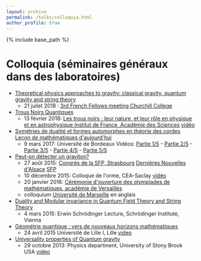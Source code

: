 ```yaml
---
layout: archive
permalink: /talks/colloquia.html
author_profile: true
---
```


{% include base_path %}


Colloquia (séminaires généraux dans des laboratoires)
===

* [Theoretical physics approaches to gravity: classical gravity, quantum gravity and string theory](/files/gravity-churchill-21juillet2018.pdf)
     - 21 juilet 2018  : [3rd French Fellows meeting Churchill College](https://uk.ambafrance.org/Troisieme-reunion-des-French-Government-Fellows-du-Churchill-College-de)
* [Trous Noirs Quantiques](/files/vanhove-trousnoirs-13fevrier2018.pdf)
   - 13 février 2018: [Les trous noirs : leur nature, et leur rôle en physique et en astrophysique Institut de France, Académie des Sciences](http://www.academie-sciences.fr/fr/Colloques-conferences-et-debats/trous-noirs-nature-et-role.html)  [vidéo](http://public.weconext.eu/academie-sciences/2018-02-13/video_id_001/index.html)
* [Symétries de dualité et formes automorphes en théorie des cordes](https://www.math.u-bordeaux.fr/ED/ecole_doctorale/index.php?n=Formation.LeconsDeMath) [Leçon de mathématiques d'aujourd'hui](https://fr.wikipedia.org/wiki/Leçons_de_mathématiques_d'aujourd'hui)
   - 9 mars 2017:  Université de Bordeaux  Vidéos: [Partie 1/5](https://www.canal-u.tv/chaines/ed-miubordeaux/symetries-de-dualite-et-formes-automorphes-en-theorie-des-cordespartie-1) - [Partie 2/5](https://www.canal-u.tv/chaines/ed-miubordeaux/symetries-de-dualite-et-formes-automorphes-en-theorie-des-cordes-partie-2) -  [Partie 3/5](https://www.canal-u.tv/chaines/ed-miubordeaux/symetries-de-dualite-et-formes-automorphes-en-theorie-des-cordes-partie-3) -  [Partie 4/5](https://www.canal-u.tv/chaines/ed-miubordeaux/symetries-de-dualite-et-formes-automorphes-en-theorie-des-cordes-partie-4) -  [Partie 5/5](https://www.canal-u.tv/chaines/ed-miubordeaux/symetries-de-dualite-et-formes-automorphes-en-theorie-des-cordes-partie-5)
* [Peut-on détecter un graviton?](/files/colloque-orme-decembre2015.pdf)
   - 27 août  2015:  [Congrès de la SFP, Strasbourg](http://www.sfp2015.fr/) [Dernières Nouvelles d'Alsace](https://www.sfpnet.fr/le-congres-general-de-la-sfp-dans-dna) [SFP](https://www.sfpnet.fr/les-moments-forts-de-la-23-edition-du-congres-general-de-la-sfp)
  - 10 décembre 2015:  Colloque de l'orme, CEA-Saclay [vidéo](https://www.youtube.com/watch?v=hXaofOdeJ5E&feature=youtu.be)
  - 20 janvier 2016: [Cérémonie d'ouverture des olympiades de mathématiques, académie de Versailles](http://euler.ac-versailles.fr/)
  - colloquium [Université de Marseille](/files/colloquium-marseille-3mai2017.pdf) en anglais
* [Duality and Modular invariance in Quantum Field Theory and String Theory](/files/SchrodingerLectures-Vienna.pdf)
  - 4 mars 2015: Erwin Schrödinger Lecture, Schrödinger Institute, Vienna
* [Géométrie quantique : vers de nouveaux horizons mathématiques](/files/PhysiqueMathematiques.pdf)
  - 24 avril 2015 Université de Lille I, Lille [video](http://lille1tv.univ-lille1.fr/tags/video.aspx?id=de6c12f2-ba9b-430a-8b20-e22bc303a429)
* [Universality properties of Quantum gravity](/files/colloquium-StonyBrook-oct2013.pdf)
  - 29 octobre 2013: Physics department, University of Stony Brook USA [video](http://www.physics.sunysb.edu/Physics/movies/physics/vanhove_col102913_ref.mov)
